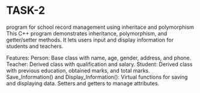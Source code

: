 # TASK-2
program for school record management using inheritace and polymorphism
This C++ program demonstrates inheritance, polymorphism, and getter/setter methods. It lets users input and display information for students and teachers.

Features:
Person: Base class with name, age, gender, address, and phone.
Teacher: Derived class with qualification and salary.
Student: Derived class with previous education, obtained marks, and total marks.
Save_Information() and Display_Information(): Virtual functions for saving and displaying data.
Setters and getters to manage attributes.
